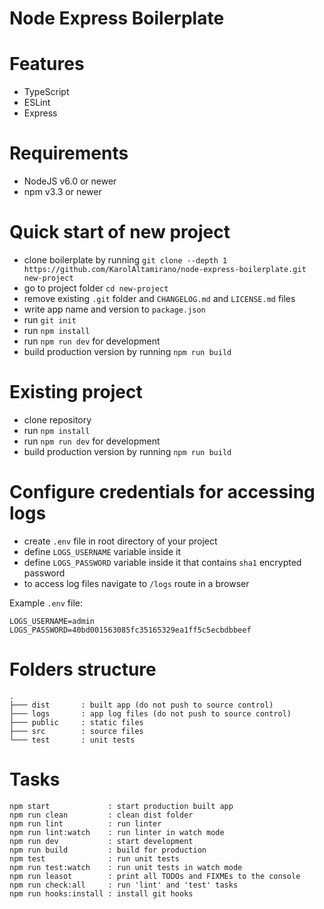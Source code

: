 # Node Express Boilerplate

# Features
- TypeScript
- ESLint
- Express

# Requirements
- NodeJS v6.0 or newer
- npm v3.3 or newer

# Quick start of new project
- clone boilerplate by running
  `git clone --depth 1 https://github.com/KarolAltamirano/node-express-boilerplate.git new-project`
- go to project folder `cd new-project`
- remove existing `.git` folder and `CHANGELOG.md` and `LICENSE.md` files
- write app name and version to `package.json`
- run `git init`
- run `npm install`
- run `npm run dev` for development
- build production version by running `npm run build`

# Existing project
- clone repository
- run `npm install`
- run `npm run dev` for development
- build production version by running `npm run build`

# Configure credentials for accessing logs
- create `.env` file in root directory of your project
- define `LOGS_USERNAME` variable inside it
- define `LOGS_PASSWORD` variable inside it that contains `sha1` encrypted password
- to access log files navigate to `/logs` route in a browser

Example `.env` file:
```
LOGS_USERNAME=admin
LOGS_PASSWORD=40bd001563085fc35165329ea1ff5c5ecbdbbeef
```

# Folders structure
```
.
├─── dist       : built app (do not push to source control)
├─── logs       : app log files (do not push to source control)
├─── public     : static files
├─── src        : source files
└─── test       : unit tests
```

# Tasks
```
npm start             : start production built app
npm run clean         : clean dist folder
npm run lint          : run linter
npm run lint:watch    : run linter in watch mode
npm run dev           : start development
npm run build         : build for production
npm test              : run unit tests
npm run test:watch    : run unit tests in watch mode
npm run leasot        : print all TODOs and FIXMEs to the console
npm run check:all     : run 'lint' and 'test' tasks
npm run hooks:install : install git hooks
```
